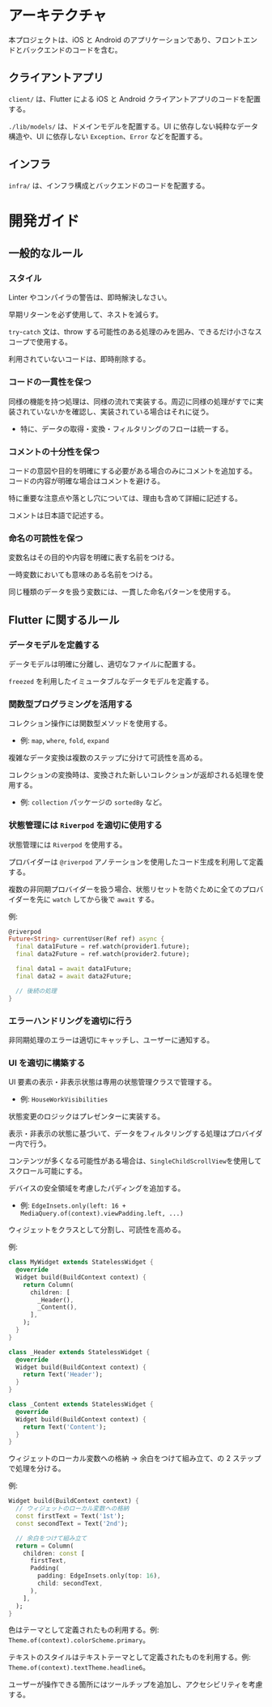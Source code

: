 # アーキテクチャ

本プロジェクトは、iOS と Android のアプリケーションであり、フロントエンドとバックエンドのコードを含む。

## クライアントアプリ

`client/` は、Flutter による iOS と Android クライアントアプリのコードを配置する。

`./lib/models/` は、ドメインモデルを配置する。UI に依存しない純粋なデータ構造や、UI に依存しない `Exception`、`Error` などを配置する。

## インフラ

`infra/` は、インフラ構成とバックエンドのコードを配置する。

# 開発ガイド

## 一般的なルール

### スタイル

Linter やコンパイラの警告は、即時解決しなさい。

早期リターンを必ず使用して、ネストを減らす。

`try`-`catch` 文は、throw する可能性のある処理のみを囲み、できるだけ小さなスコープで使用する。

利用されていないコードは、即時削除する。

### コードの一貫性を保つ

同様の機能を持つ処理は、同様の流れで実装する。周辺に同様の処理がすでに実装されていないかを確認し、実装されている場合はそれに従う。

- 特に、データの取得・変換・フィルタリングのフローは統一する。

### コメントの十分性を保つ

コードの意図や目的を明確にする必要がある場合のみにコメントを追加する。コードの内容が明確な場合はコメントを避ける。

特に重要な注意点や落とし穴については、理由も含めて詳細に記述する。

コメントは日本語で記述する。

### 命名の可読性を保つ

変数名はその目的や内容を明確に表す名前をつける。

一時変数においても意味のある名前をつける。

同じ種類のデータを扱う変数には、一貫した命名パターンを使用する。

## Flutter に関するルール

### データモデルを定義する

データモデルは明確に分離し、適切なファイルに配置する。

`freezed` を利用したイミュータブルなデータモデルを定義する。

### 関数型プログラミングを活用する

コレクション操作には関数型メソッドを使用する。

- 例: `map`, `where`, `fold`, `expand`

複雑なデータ変換は複数のステップに分けて可読性を高める。

コレクションの変換時は、変換された新しいコレクションが返却される処理を使用する。

- 例: `collection` パッケージの `sortedBy` など。

### 状態管理には `Riverpod` を適切に使用する

状態管理には `Riverpod` を使用する。

プロバイダーは `@riverpod` アノテーションを使用したコード生成を利用して定義する。

複数の非同期プロバイダーを扱う場合、状態リセットを防ぐために全てのプロバイダーを先に `watch` してから後で `await` する。

例:

```dart
@riverpod
Future<String> currentUser(Ref ref) async {
  final data1Future = ref.watch(provider1.future);
  final data2Future = ref.watch(provider2.future);

  final data1 = await data1Future;
  final data2 = await data2Future;

  // 後続の処理
}
```

### エラーハンドリングを適切に行う

非同期処理のエラーは適切にキャッチし、ユーザーに通知する。

### UI を適切に構築する

UI 要素の表示・非表示状態は専用の状態管理クラスで管理する。

- 例: `HouseWorkVisibilities`

状態変更のロジックはプレゼンターに実装する。

表示・非表示の状態に基づいて、データをフィルタリングする処理はプロバイダー内で行う。

コンテンツが多くなる可能性がある場合は、`SingleChildScrollView`を使用してスクロール可能にする。

デバイスの安全領域を考慮したパディングを追加する。

- 例: `EdgeInsets.only(left: 16 + MediaQuery.of(context).viewPadding.left, ...)`

ウィジェットをクラスとして分割し、可読性を高める。

例:

```dart
class MyWidget extends StatelessWidget {
  @override
  Widget build(BuildContext context) {
    return Column(
      children: [
        _Header(),
        _Content(),
      ],
    );
  }
}

class _Header extends StatelessWidget {
  @override
  Widget build(BuildContext context) {
    return Text('Header');
  }
}

class _Content extends StatelessWidget {
  @override
  Widget build(BuildContext context) {
    return Text('Content');
  }
}
```

ウィジェットのローカル変数への格納 → 余白をつけて組み立て、の 2 ステップで処理を分ける。

例:

```dart
Widget build(BuildContext context) {
  // ウィジェットのローカル変数への格納
  const firstText = Text('1st');
  const secondText = Text('2nd');

  // 余白をつけて組み立て
  return = Column(
    children: const [
      firstText,
      Padding(
        padding: EdgeInsets.only(top: 16),
        child: secondText,
      ),
    ],
  );
}
```

色はテーマとして定義されたもの利用する。例: `Theme.of(context).colorScheme.primary`。

テキストのスタイルはテキストテーマとして定義されたものを利用する。例: `Theme.of(context).textTheme.headline6`。

ユーザーが操作できる箇所にはツールチップを追加し、アクセシビリティを考慮する。
